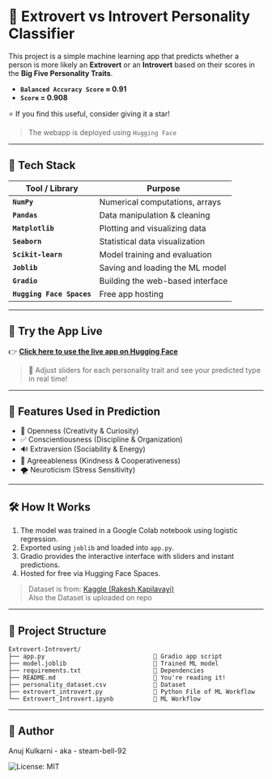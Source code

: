 # 🧠 Extrovert vs Introvert Personality Classifier

This project is a simple machine learning app that predicts whether a person is more likely an **Extrovert** or an **Introvert** based on their scores in the **Big Five Personality Traits**.

 - **`Balanced Accuracy Score` ≈ 0.91**<br>
 - **`Score` = 0.908**

⭐ If you find this useful, consider giving it a star!

 > The webapp is deployed using `Hugging Face`
---

## 🧰 Tech Stack

| Tool / Library | Purpose                          |
|----------------|----------------------------------|
| **`NumPy`**      | Numerical computations, arrays   |
| **`Pandas`**     | Data manipulation & cleaning     |
| **`Matplotlib`** | Plotting and visualizing data    |
| **`Seaborn`**    | Statistical data visualization   |
| **`Scikit-learn`** | Model training and evaluation  |
| **`Joblib`**     | Saving and loading the ML model  |
| **`Gradio`**     | Building the web-based interface |
| **`Hugging Face Spaces`** | Free app hosting        |

---

## 🚀 Try the App Live

👉 [**Click here to use the live app on Hugging Face**](https://huggingface.co/spaces/steam-bell-92/Extrovert-Introvert)

> 🔁 Adjust sliders for each personality trait and see your predicted type in real time!

---

## 🧪 Features Used in Prediction

- 🧠 Openness (Creativity & Curiosity)
- ✅ Conscientiousness (Discipline & Organization)
- 🔊 Extraversion (Sociability & Energy)
- 💖 Agreeableness (Kindness & Cooperativeness)
- 🌪️ Neuroticism (Stress Sensitivity)

---

## 🛠️ How It Works

1. The model was trained in a Google Colab notebook using logistic regression.
2. Exported using `joblib` and loaded into `app.py`.
3. Gradio provides the interactive interface with sliders and instant predictions.
4. Hosted for free via Hugging Face Spaces.

> Dataset is from: <a href="https://www.kaggle.com/datasets/rakeshkapilavai/extrovert-vs-introvert-behavior-data">Kaggle (Rakesh Kapilavayi)</a><br>
Also the Dataset is uploaded on repo

---

## 📁 Project Structure
```
Extrovert-Introvert/
├── app.py                              🔹 Gradio app script
├── model.joblib                        🔹 Trained ML model
├── requirements.txt                    🔹 Dependencies
├── README.md                           🔹 You're reading it!
├── personality_dataset.csv             🔹 Dataset
├── extrovert_introvert.py              🔹 Python File of ML Workflow
└── Extrovert_Introvert.ipynb           🔹 ML Workflow
```

---

## 👤 Author
Anuj Kulkarni - aka - steam-bell-92

![License: MIT](https://img.shields.io/badge/License-MIT-yellow.svg)
